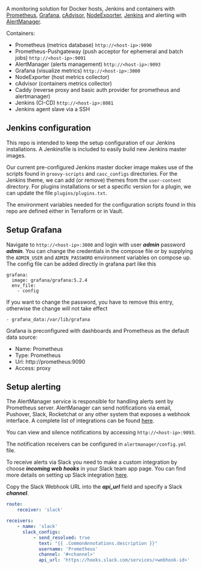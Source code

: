 A monitoring solution for Docker hosts, Jenkins and containers with [Prometheus](https://prometheus.io/), [Grafana](http://grafana.org/), [cAdvisor](https://github.com/google/cadvisor),
[NodeExporter](https://github.com/prometheus/node_exporter), [Jenkins](https://github.com/jenkinsci/jenkins) and alerting with [AlertManager](https://github.com/prometheus/alertmanager).

Containers:

* Prometheus (metrics database) `http://<host-ip>:9090`
* Prometheus-Pushgateway (push acceptor for ephemeral and batch jobs) `http://<host-ip>:9091`
* AlertManager (alerts management) `http://<host-ip>:9093`
* Grafana (visualize metrics) `http://<host-ip>:3000`
* NodeExporter (host metrics collector)
* cAdvisor (containers metrics collector)
* Caddy (reverse proxy and basic auth provider for prometheus and alertmanager)
* Jenkins (CI-CD) `http://<host-ip>:8081`
* Jenkins agent slave via a SSH

## Jenkins configuration

This repo is intended to keep the setup configuration of our Jenkins installations. A Jenkinsfile is included to easily build new Jenkins master images.

Our current pre-configured Jenkins master docker image makes use of the scripts found in `groovy-scripts` and `casc_configs` directories. For the Jenkins theme, we can add (or remove) themes from the `user-content` directory. For plugins installations or set a specific version for a plugin, we can update the file `plugins/plugins.txt`.

The environment variables needed for the configuration scripts found in this repo are defined either in Terraform or in Vault.


## Setup Grafana

Navigate to `http://<host-ip>:3000` and login with user ***admin*** password ***admin***. You can change the credentials in the compose file or by supplying the `ADMIN_USER` and `ADMIN_PASSWORD` environment variables on compose up. The config file can be added directly in grafana part like this
```
grafana:
  image: grafana/grafana:5.2.4
  env_file:
    - config

```
If you want to change the password, you have to remove this entry, otherwise the change will not take effect
```
- grafana_data:/var/lib/grafana
```


Grafana is preconfigured with dashboards and Prometheus as the default data source:

* Name: Prometheus
* Type: Prometheus
* Url: http://prometheus:9090
* Access: proxy


## Setup alerting

The AlertManager service is responsible for handling alerts sent by Prometheus server.
AlertManager can send notifications via email, Pushover, Slack, Rocketchat or any other system that exposes a webhook interface.
A complete list of integrations can be found [here](https://prometheus.io/docs/alerting/configuration).

You can view and silence notifications by accessing `http://<host-ip>:9093`.

The notification receivers can be configured in `alertmanager/config.yml` file.

To receive alerts via Slack you need to make a custom integration by choose ***incoming web hooks*** in your Slack team app page.
You can find more details on setting up Slack integration [here](http://www.robustperception.io/using-slack-with-the-alertmanager/).

Copy the Slack Webhook URL into the ***api_url*** field and specify a Slack ***channel***.

```yaml
route:
    receiver: 'slack'

receivers:
    - name: 'slack'
      slack_configs:
          - send_resolved: true
            text: "{{ .CommonAnnotations.description }}"
            username: 'Prometheus'
            channel: '#<channel>'
            api_url: 'https://hooks.slack.com/services/<webhook-id>'
```

